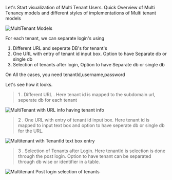 Let's Start visualization of Multi Tenant Users.
Quick Overview of Multi Tenancy models and different styles of implementations of Multi tenant models

![MultiTenant Models](https://cnuonline.github.io/MultiTenant_models.png)

For each tenant, we can separate login's using 

 1. Different URL and seperate DB's for tenant's
 2. One URL with entry of tenant id input box. Option to have Separate db or single db 
 3. Selection of tenants after login, Option to have Separate db or single db 

On All the cases, you need tenantId,username,password

Let's see how it looks.

> 1 . Different URL  . Here tenant id is mapped to the subdomain url, seperate db for each tenant
	
![MultiTenant with URL info having tenant info](https://cnuonline.github.io/Multitenant_URL_based_option_one.png)
> 2 . One URL with entry of tenant id input box.  Here tenant id is mapped to input text box and option to have seperate db or single db for the URL.


![Multitenant with TenantId text box entry](https://cnuonline.github.io/Multitenant_Single_input_box_two.png)

> 3 . Selection of Tenants after Login.  Here tenantId is selection is done through the post login.  Option to have tenant can be separated through db wise or identifier in a table.
	

![Multitenant Post login selection of tenants](https://cnuonline.github.io/Multitenant_PostLogin_Selection_input_box_three.png)
	







